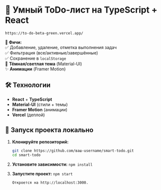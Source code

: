 # 🚀 Умный ToDo-лист на TypeScript + React   

```https://to-do-beta-green.vercel.app/```

**🔹 Фичи:**  
✅ Добавление, удаление, отметка выполнения задач  
✅ Фильтрация (все/активные/завершённые)  
✅ Сохранение в `localStorage`  
🎨 **Тёмная/светлая тема** (Material-UI)  
✨ **Анимации** (Framer Motion)  

## 🛠️ Технологии  
- **React** + **TypeScript**  
- **Material-UI** (стили + темы)  
- **Framer Motion** (анимации)  
- **Vercel** (деплой)  

## 🚀 Запуск проекта локально  

1. **Клонируйте репозиторий:**  
   ```bash
   git clone https://github.com/ваш-username/smart-todo.git
   cd smart-todo
   ```

2. **Установите зависимости:**
    ```npm install```

3. **Запустите проект:**
    ```npm start```
    
    ```Откроется на http://localhost:3000.```
